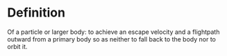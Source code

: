 # Definition

Of a particle or larger body: to achieve an escape velocity and a
flightpath outward from a primary body so as neither to fall back to the
body nor to orbit it.
